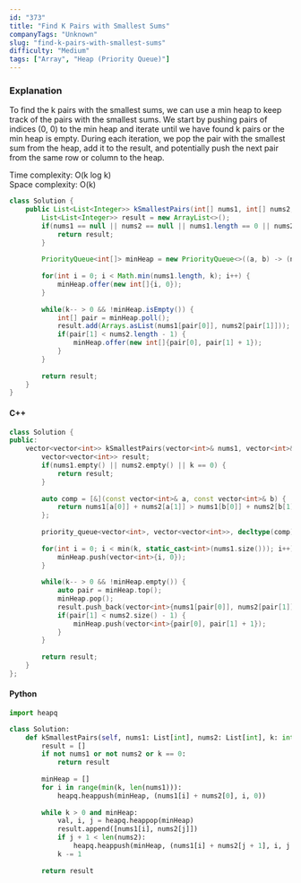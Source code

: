 ```yaml
---
id: "373"
title: "Find K Pairs with Smallest Sums"
companyTags: "Unknown"
slug: "find-k-pairs-with-smallest-sums"
difficulty: "Medium"
tags: ["Array", "Heap (Priority Queue)"]
---
```


### Explanation
To find the k pairs with the smallest sums, we can use a min heap to keep track of the pairs with the smallest sums. We start by pushing pairs of indices (0, 0) to the min heap and iterate until we have found k pairs or the min heap is empty. During each iteration, we pop the pair with the smallest sum from the heap, add it to the result, and potentially push the next pair from the same row or column to the heap.

Time complexity: O(k log k)  
Space complexity: O(k)

```java
class Solution {
    public List<List<Integer>> kSmallestPairs(int[] nums1, int[] nums2, int k) {
        List<List<Integer>> result = new ArrayList<>();
        if(nums1 == null || nums2 == null || nums1.length == 0 || nums2.length == 0 || k == 0) {
            return result;
        }
        
        PriorityQueue<int[]> minHeap = new PriorityQueue<>((a, b) -> (nums1[a[0]] + nums2[a[1]] - nums1[b[0]] - nums2[b[1]]));
        
        for(int i = 0; i < Math.min(nums1.length, k); i++) {
            minHeap.offer(new int[]{i, 0});
        }
        
        while(k-- > 0 && !minHeap.isEmpty()) {
            int[] pair = minHeap.poll();
            result.add(Arrays.asList(nums1[pair[0]], nums2[pair[1]]));
            if(pair[1] < nums2.length - 1) {
                minHeap.offer(new int[]{pair[0], pair[1] + 1});
            }
        }
        
        return result;
    }
}
```

#### C++
```cpp
class Solution {
public:
    vector<vector<int>> kSmallestPairs(vector<int>& nums1, vector<int>& nums2, int k) {
        vector<vector<int>> result;
        if(nums1.empty() || nums2.empty() || k == 0) {
            return result;
        }
        
        auto comp = [&](const vector<int>& a, const vector<int>& b) {
            return nums1[a[0]] + nums2[a[1]] > nums1[b[0]] + nums2[b[1]];
        };
        
        priority_queue<vector<int>, vector<vector<int>>, decltype(comp)> minHeap(comp);
        
        for(int i = 0; i < min(k, static_cast<int>(nums1.size())); i++) {
            minHeap.push(vector<int>{i, 0});
        }
        
        while(k-- > 0 && !minHeap.empty()) {
            auto pair = minHeap.top();
            minHeap.pop();
            result.push_back(vector<int>{nums1[pair[0]], nums2[pair[1]]});
            if(pair[1] < nums2.size() - 1) {
                minHeap.push(vector<int>{pair[0], pair[1] + 1});
            }
        }
        
        return result;
    }
};
```

#### Python
```python
import heapq

class Solution:
    def kSmallestPairs(self, nums1: List[int], nums2: List[int], k: int) -> List[List[int]]:
        result = []
        if not nums1 or not nums2 or k == 0:
            return result
        
        minHeap = []
        for i in range(min(k, len(nums1))):
            heapq.heappush(minHeap, (nums1[i] + nums2[0], i, 0))
        
        while k > 0 and minHeap:
            val, i, j = heapq.heappop(minHeap)
            result.append([nums1[i], nums2[j]])
            if j + 1 < len(nums2):
                heapq.heappush(minHeap, (nums1[i] + nums2[j + 1], i, j + 1))
            k -= 1
        
        return result
```